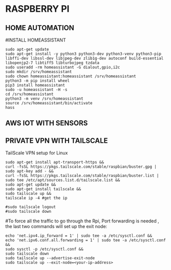 # RASPBERRY PI


## HOME AUTOMATION
#INSTALL HOMEASSISTANT

```
sudo apt-get update
sudo apt-get install -y python3 python3-dev python3-venv python3-pip libffi-dev libssl-dev libjpeg-dev zlib1g-dev autoconf build-essential libopenjp2-7 libtiff5 libturbojpeg tzdata
sudo useradd -rm homeassistant -G dialout,gpio,i2c
sudo mkdir /srv/homeassistant
sudo chown homeassistant:homeassistant /srv/homeassistant
python3 -m pip install wheel
pip3 install homeassistant
sudo -u homeassistant -H -s
cd /srv/homeassistant
python3 -m venv /srv/homeassistant
source /srv/homeassistant/bin/activate
hass
```





## AWS IOT WITH SENSORS


## PRIVATE VPN WITH TAILSCALE


TailScale VPN setup for Linux
```
sudo apt-get install apt-transport-https &&
curl -fsSL https://pkgs.tailscale.com/stable/raspbian/buster.gpg | sudo apt-key add - &&
curl -fsSL https://pkgs.tailscale.com/stable/raspbian/buster.list | sudo tee /etc/apt/sources.list.d/tailscale.list &&
sudo apt-get update &&
sudo apt-get install tailscale &&
sudo tailscale up &&
tailscale ip -4 #get the ip 

#sudo tailscale logout
#sudo tailscale down

```

#To force all the traffic to go through the Rpi, Port forwarding is needed , the last two commands will set up the exit node:

```
echo 'net.ipv4.ip_forward = 1' | sudo tee -a /etc/sysctl.conf &&
echo 'net.ipv6.conf.all.forwarding = 1' | sudo tee -a /etc/sysctl.conf &&
sudo sysctl -p /etc/sysctl.conf &&
sudo tailscale down
sudo tailscale up --advertise-exit-node
sudo tailscale up --exit-node=<your-ip-address>
```
